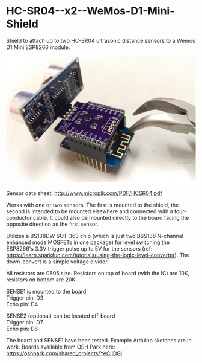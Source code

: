 # HC-SR04--x2--WeMos-D1-Mini-Shield
Shield to attach up to two HC-SR04 ultrasonic distance sensors to a Wemos D1 Mini ESP8266 module.

![Assembled Board with SENSE1, mounted to a Wemos D1 Mini](https://raw.githubusercontent.com/aaronjasso/HC-SR04--x2--WeMos-D1-Mini-Shield/master/extras/Assembled_and_mounted.jpg)

Sensor data sheet:  http://www.micropik.com/PDF/HCSR04.pdf

Works with one or two sensors. The first is mounted to the shield, the second is intended to be mounted elsewhere and connected with a four-conductor cable. It could also be mounted directly to the board facing the opposite direction as the first sensor.

Utilizes a BS138DW SOT-363 chip (which is just two BSS138 N-channel enhanced mode MOSFETs in one package) for level switching the ESP8266's 3.3V trigger pulse up to 5V for the sensors (ref: https://learn.sparkfun.com/tutorials/using-the-logic-level-converter). The down-convert is a simple voltage divider.

All resistors are 0805 size. Resistors on top of board (with the IC) are 10K, resistors on bottom are 20K.

SENSE1 is mounted to the board  
Trigger pin:  D3  
Echo pin:  D4

SENSE2 (optional) can be located off-board  
Trigger pin:  D7  
Echo pin:  D8

The board and SENSE1 have been tested. Example Arduino sketches are in work. Boards available from OSH Park here: https://oshpark.com/shared_projects/YeCIIDGi
